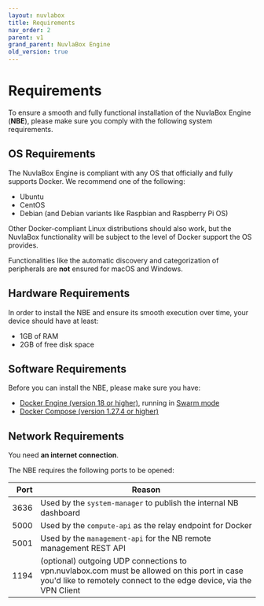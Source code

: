 ```yaml
---
layout: nuvlabox
title: Requirements
nav_order: 2
parent: v1
grand_parent: NuvlaBox Engine
old_version: true
---
```


# Requirements

To ensure a smooth and fully functional installation of the NuvlaBox Engine (**NBE**), please make sure you comply with the following system requirements.


## OS Requirements

The NuvlaBox Engine is compliant with any OS that officially and fully supports Docker. We recommend one of the following:
- Ubuntu
- CentOS
- Debian (and Debian variants like Raspbian and Raspberry Pi OS)

Other Docker-compliant Linux distributions should also work, but the NuvlaBox functionality will be subject to the level of Docker support the OS provides.

Functionalities like the automatic discovery and categorization of peripherals are **not** ensured for macOS and Windows.


## Hardware Requirements

In order to install the NBE and ensure its smooth execution over time, your device should have at least:

 - 1GB of RAM
 - 2GB of free disk space   


## Software Requirements

Before you can install the NBE, please make sure you have:

 - [Docker Engine (version 18 or higher)](https://docs.docker.com/install/#supported-platforms), running in [Swarm mode](https://docs.docker.com/engine/swarm/swarm-tutorial/)
 - [Docker Compose (version 1.27.4 or higher)](https://docs.docker.com/compose/install/)
 
 
## Network Requirements

You need **an internet connection**.

The NBE requires the following ports to be opened:

| Port 	| Reason 	|
|-:	|-	|
| 3636  | Used by the `system-manager` to publish the internal NB dashboard |
| 5000 	| Used by the `compute-api` as the relay endpoint for Docker |
| 5001  | Used by the `management-api` for the NB remote management REST API |
| 1194  | (optional) outgoing UDP connections to vpn.nuvlabox.com must be allowed on this port in case you'd like to remotely connect to the edge device, via the VPN Client |
